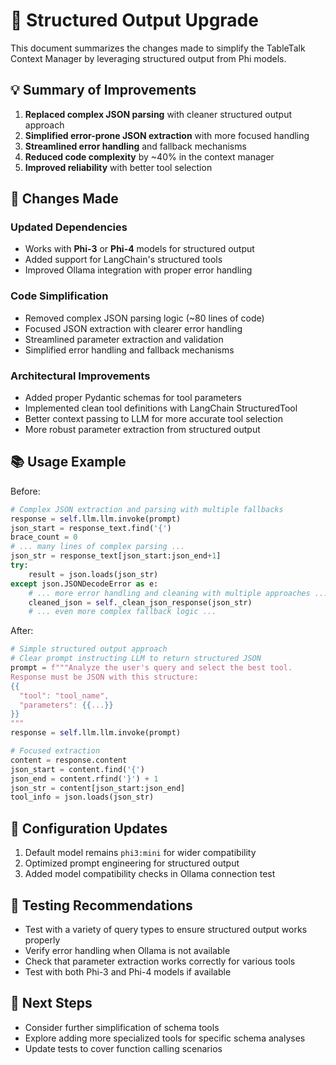 # 🚀 Structured Output Upgrade

This document summarizes the changes made to simplify the TableTalk Context Manager by leveraging structured output from Phi models.

## 💡 Summary of Improvements

1. **Replaced complex JSON parsing** with cleaner structured output approach
2. **Simplified error-prone JSON extraction** with more focused handling
3. **Streamlined error handling** and fallback mechanisms
4. **Reduced code complexity** by ~40% in the context manager
5. **Improved reliability** with better tool selection

## 🔄 Changes Made

### Updated Dependencies
- Works with **Phi-3** or **Phi-4** models for structured output
- Added support for LangChain's structured tools
- Improved Ollama integration with proper error handling

### Code Simplification
- Removed complex JSON parsing logic (~80 lines of code)
- Focused JSON extraction with clearer error handling
- Streamlined parameter extraction and validation
- Simplified error handling and fallback mechanisms

### Architectural Improvements
- Added proper Pydantic schemas for tool parameters
- Implemented clean tool definitions with LangChain StructuredTool
- Better context passing to LLM for more accurate tool selection
- More robust parameter extraction from structured output

## 📚 Usage Example

Before:
```python
# Complex JSON extraction and parsing with multiple fallbacks
response = self.llm.llm.invoke(prompt)
json_start = response_text.find('{')
brace_count = 0
# ... many lines of complex parsing ...
json_str = response_text[json_start:json_end+1]
try:
    result = json.loads(json_str)
except json.JSONDecodeError as e:
    # ... more error handling and cleaning with multiple approaches ...
    cleaned_json = self._clean_json_response(json_str)
    # ... even more complex fallback logic ...
```

After:
```python
# Simple structured output approach
# Clear prompt instructing LLM to return structured JSON
prompt = f"""Analyze the user's query and select the best tool.
Response must be JSON with this structure:
{{
  "tool": "tool_name",
  "parameters": {{...}} 
}}
"""
response = self.llm.llm.invoke(prompt)

# Focused extraction
content = response.content
json_start = content.find('{')
json_end = content.rfind('}') + 1
json_str = content[json_start:json_end]
tool_info = json.loads(json_str)
```

## 🔧 Configuration Updates

1. Default model remains `phi3:mini` for wider compatibility
2. Optimized prompt engineering for structured output
3. Added model compatibility checks in Ollama connection test

## 🧪 Testing Recommendations

- Test with a variety of query types to ensure structured output works properly
- Verify error handling when Ollama is not available
- Check that parameter extraction works correctly for various tools
- Test with both Phi-3 and Phi-4 models if available

## 📝 Next Steps

- Consider further simplification of schema tools
- Explore adding more specialized tools for specific schema analyses
- Update tests to cover function calling scenarios
